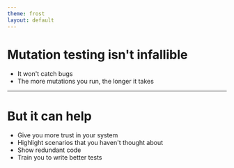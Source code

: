 ```yaml
---
theme: frost
layout: default
---
```


# Mutation testing isn't infallible

- It won't catch bugs
- The more mutations you run, the longer it takes

---

# But it can help

- Give you more trust in your system
- Highlight scenarios that you haven't thought about
- Show redundant code
- Train you to write better tests
